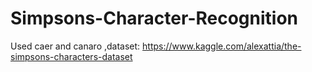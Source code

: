 # Simpsons-Character-Recognition
Used caer and canaro
,dataset: https://www.kaggle.com/alexattia/the-simpsons-characters-dataset
